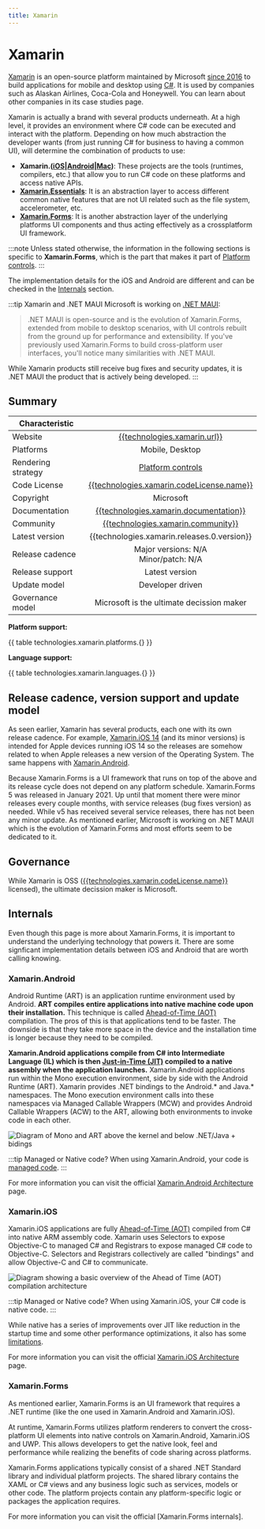 ```yaml
---
title: Xamarin
---
```


# Xamarin

[Xamarin] is an open-source platform maintained by Microsoft [since 2016] to build applications
for mobile and desktop using [C#]. It is used by companies such as Alaskan Airlines, Coca-Cola and
Honeywell. You can learn about other companies in its case studies page.

Xamarin is actually a brand with several products underneath. At a high level, it provides an
environment where C# code can be executed and interact with the platform. Depending on how much
abstraction the developer wants (from just running C# for business to having a common UI), will
determine the combination of products to use:

- **Xamarin.([iOS]|[Android]|[Mac])**: These projects are the tools (runtimes, compilers, etc.) that
  allow you to run C# code on these platforms and access native APIs.
- **[Xamarin.Essentials]**: It is an abstraction layer to access different common native features
  that are not UI related such as the file system, accelerometer, etc.
- **[Xamarin.Forms]**: It is another abstraction layer of the underlying platforms UI components and
  thus acting effectively as a crossplatform UI framework.

:::note
Unless stated otherwise, the information in the following sections is specific to **Xamarin.Forms**,
which is the part that makes it part of [Platform controls].
:::

<!-- Diagram of abstraction layers -->

The implementation details for the iOS and Android are different and can be checked in the
[Internals] section.

:::tip Xamarin and .NET MAUI
Microsoft is working on [.NET MAUI]:

> .NET MAUI is open-source and is the evolution of Xamarin.Forms, extended from mobile to desktop
> scenarios, with UI controls rebuilt from the ground up for performance and extensibility. If you've
> previously used Xamarin.Forms to build cross-platform user interfaces, you'll notice many
> similarities with .NET MAUI.

While Xamarin products still receive bug fixes and security updates, it is .NET MAUI the product
that is actively being developed.
:::

## Summary

| Characteristic     |                                                                                       |
| ------------------ | :-----------------------------------------------------------------------------------: |
| Website            |             [{{technologies.xamarin.url}}]({{technologies.xamarin.url}})              |
| Platforms          |                                    Mobile, Desktop                                    |
| Rendering strategy |                                  [Platform controls]                                  |
| Code License       | [{{technologies.xamarin.codeLicense.name}}]({{technologies.xamarin.codeLicense.url}}) |
| Copyright          |                                       Microsoft                                       |
| Documentation      |   [{{technologies.xamarin.documentation}}]({{technologies.xamarin.documentation}})    |
| Community          |       [{{technologies.xamarin.community}}]({{technologies.xamarin.community}})        |
| Latest version     |                      {{technologies.xamarin.releases.0.version}}                      |
| Release cadence    |                      Major versions: N/A <br/> Minor/patch: N/A                       |
| Release support    |                                    Latest version                                     |
| Update model       |                                   Developer driven                                    |
| Governance model   |                       Microsoft is the ultimate decission maker                       |

**Platform support:**

{{ table technologies.xamarin.platforms.{} }}

**Language support:**

{{ table technologies.xamarin.languages.{} }}

## Release cadence, version support and update model

As seen earlier, Xamarin has several products, each one with its own release cadence.
For example, [Xamarin.iOS 14] (and its minor versions) is intended for Apple devices running iOS 14
so the releases are somehow related to when Apple releases a new version of the Operating System.
The same happens with [Xamarin.Android].

Because Xamarin.Forms is a UI framework that runs on top of the above and its release cycle does not
depend on any platform schedule. Xamarin.Forms 5 was released in January 2021. Up until that moment
there were minor releases every couple months, with service releases (bug fixes version) as needed.
While v5 has received several service releases, there has not been any minor update. As mentioned
earlier, Microsoft is working on .NET MAUI which is the evolution of Xamarin.Forms and most efforts
seem to be dedicated to it.

## Governance

While Xamarin is OSS
([{{technologies.xamarin.codeLicense.name}}]({{technologies.xamarin.codeLicense.url}}) licensed),
the ultimate decission maker is Microsoft.

## Internals

Even though this page is more about Xamarin.Forms, it is important to understand the underlying
technology that powers it. There are some signficant implementation details between iOS and Android
that are worth calling knowing.

### Xamarin.Android

Android Runtime (ART) is an application runtime environment used by Android. **ART compiles entire
applications into native machine code upon their installation.** This technique is called
[Ahead-of-Time (AOT)] compilation. The pros of this is that applications tend to be faster. The
downside is that they take more space in the device and the installation time is longer because
they need to be compiled.

**Xamarin.Android applications compile from C# into Intermediate Language (IL) which is then
[Just-in-Time (JIT)] compiled to a native assembly when the application launches.** Xamarin.Android
applications run within the Mono execution environment, side by side with the Android Runtime (ART).
Xamarin provides .NET bindings to the Android.\* and Java.\* namespaces. The Mono execution
environment calls into these namespaces via Managed Callable Wrappers (MCW) and provides Android
Callable Wrappers (ACW) to the ART, allowing both environments to invoke code in each other.

![Diagram of Mono and ART above the kernel and below .NET/Java + bidings](https://docs.microsoft.com/en-us/xamarin/android/internals/architecture-images/architecture1.png)

:::tip Managed or Native code?
When using Xamarin.Android, your code is [managed code].
:::

For more information you can visit the official [Xamarin.Android Architecture] page.

### Xamarin.iOS

Xamarin.iOS applications are fully [Ahead-of-Time (AOT)] compiled from C# into native ARM assembly
code. Xamarin uses Selectors to expose Objective-C to managed C# and Registrars to expose managed C#
code to Objective-C. Selectors and Registrars collectively are called "bindings" and allow
Objective-C and C# to communicate.

![Diagram showing a basic overview of the Ahead of Time (AOT) compilation architecture](https://docs.microsoft.com/en-us/xamarin/ios/internals/architecture-images/ios-arch.png)

:::tip Managed or Native code?
When using Xamarin.iOS, your C# code is native code.
:::

While native has a series of improvements over JIT like reduction in the startup time and some other
performance optimizations, it also has some [limitations].

For more information you can visit the official [Xamarin.iOS Architecture] page.

### Xamarin.Forms

As mentioned earlier, Xamarin.Forms is an UI framework that requires a .NET runtime (like the one
used in Xamarin.Android and Xamarin.iOS).

At runtime, Xamarin.Forms utilizes platform renderers to convert the cross-platform UI elements into
native controls on Xamarin.Android, Xamarin.iOS and UWP. This allows developers to get the native
look, feel and performance while realizing the benefits of code sharing across platforms.

Xamarin.Forms applications typically consist of a shared .NET Standard library and individual
platform projects. The shared library contains the XAML or C# views and any business logic such as
services, models or other code. The platform projects contain any platform-specific logic or
packages the application requires.

For more information you can visit the official [Xamarin.Forms internals].

<!-- Ref links -->

[.net maui]: https://docs.microsoft.com/en-us/dotnet/maui/what-is-maui
[ahead-of-time (aot)]: https://en.wikipedia.org/wiki/Ahead-of-time_compilation
[android]: https://docs.microsoft.com/en-us/xamarin/android/
[c#]: https://docs.microsoft.com/en-us/dotnet/csharp/
[case studies]: https://devblogs.microsoft.com/xamarin/category/case-studies/
[internals]: #internals
[ios]: https://docs.microsoft.com/en-us/xamarin/ios/
[just-in-time (jit)]: https://en.wikipedia.org/wiki/Just-in-time_compilation
[limitations]: https://docs.microsoft.com/en-us/xamarin/ios/internals/limitations
[mac]: https://docs.microsoft.com/en-us/xamarin/mac/
[managed code]: https://docs.microsoft.com/en-us/archive/blogs/brada/what-is-managed-code
[objective-c runtime]: https://developer.apple.com/library/mac/documentation/Cocoa/Reference/ObjCRuntimeRef/
[platform controls]: ./platform-controls.md
[since 2016]: https://blogs.microsoft.com/blog/2016/02/24/microsoft-to-acquire-xamarin-and-empower-more-developers-to-build-apps-on-any-device/
[xamarin]: https://docs.microsoft.com/en-us/xamarin
[xamarin.ios 14]: https://docs.microsoft.com/en-us/xamarin/ios/release-notes/14/14.0
[xamarin.android]: https://docs.microsoft.com/en-us/xamarin/android/release-notes/11/11.0
[xamarin.android architecture]: https://docs.microsoft.com/en-us/xamarin/android/internals/architecture
[xamarin.ios architecture]: https://docs.microsoft.com/en-us/xamarin/ios/internals/architecture
[xamarin.forms]: https://docs.microsoft.com/en-us/xamarin/xamarin-forms/
[xamarin.form internals]: https://docs.microsoft.com/en-us/xamarin/xamarin-forms/internals/
[xamarin.essentials]: https://docs.microsoft.com/en-us/xamarin/essentials/
